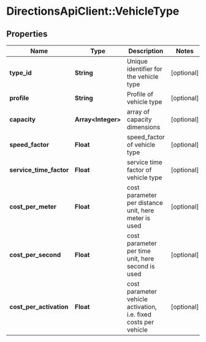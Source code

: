 # DirectionsApiClient::VehicleType

## Properties
Name | Type | Description | Notes
------------ | ------------- | ------------- | -------------
**type_id** | **String** | Unique identifier for the vehicle type | [optional] 
**profile** | **String** | Profile of vehicle type | [optional] 
**capacity** | **Array&lt;Integer&gt;** | array of capacity dimensions | [optional] 
**speed_factor** | **Float** | speed_factor of vehicle type | [optional] 
**service_time_factor** | **Float** | service time factor of vehicle type | [optional] 
**cost_per_meter** | **Float** | cost parameter per distance unit, here meter is used | [optional] 
**cost_per_second** | **Float** | cost parameter per time unit, here second is used | [optional] 
**cost_per_activation** | **Float** | cost parameter vehicle activation, i.e. fixed costs per vehicle | [optional] 


